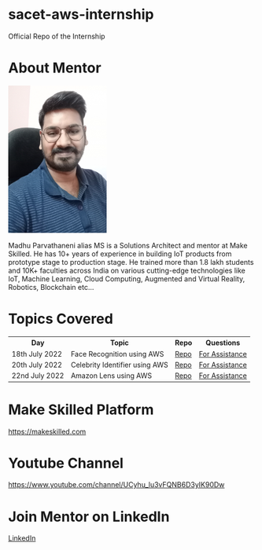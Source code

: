 # sacet-aws-internship
Official Repo of the Internship

# About Mentor
<img src="https://raw.githubusercontent.com/madblocksgit/ETAI-2021---VSSUT-11th-aug-iot-session/main/maddy.jpg" height="300" width="200" />

Madhu Parvathaneni alias MS is a Solutions Architect and mentor at Make Skilled. He has 10+ years of experience in building IoT products from prototype stage to production stage. He trained more than 1.8 lakh students and 10K+ faculties across India on various cutting-edge technologies like IoT, Machine Learning, Cloud Computing, Augmented and Virtual Reality, Robotics, Blockchain etc...

# Topics Covered
<table>
  <tr>
    <th>Day</th>
    <th>Topic</th>
    <th>Repo</th>
    <th>Questions</th>
  </tr>
  <tr>
    <td>18th July 2022</td>
    <td>Face Recognition using AWS</td>
    <td><a href="https://github.com/maddydevgits/aws-maddy-talks-episode1">Repo</td>
    <td><a href="https://t.me/+4LYDxaqsMck3ZTQ1">For Assistance</td>
  </tr>
  <tr>
    <td>20th July 2022</td>
    <td>Celebrity Identifier using AWS</td>
    <td><a href="https://github.com/maddydevgits/celebrity-face-recognition">Repo</td>
    <td><a href="https://t.me/+4LYDxaqsMck3ZTQ1">For Assistance</td>
  </tr>
  <tr>
    <td>22nd July 2022</td>
    <td>Amazon Lens using AWS</td>
    <td><a href="https://github.com/maddydevgits/sacet-aws-internship">Repo</td>
    <td><a href="https://t.me/+4LYDxaqsMck3ZTQ1">For Assistance</td>
  </tr>
</table>

# Make Skilled Platform
https://makeskilled.com

# Youtube Channel
https://www.youtube.com/channel/UCyhu_lu3vFQNB6D3yIK90Dw

# Join Mentor on LinkedIn
<a href="https://linkedin.com/in/MadhuPIoT">LinkedIn</a>

